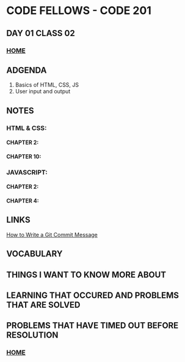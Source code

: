 # CODE FELLOWS - CODE 201

## DAY 01 CLASS 02


### [HOME](README.md)

## ADGENDA
1.  Basics of HTML, CSS, JS
1.  User input and output

## NOTES

### HTML & CSS:
#### CHAPTER 2:
#### CHAPTER 10:

### JAVASCRIPT:
#### CHAPTER 2:
#### CHAPTER 4:

## LINKS
[How to Write a Git Commit Message](https://cbea.ms/git-commit/)

## VOCABULARY

## THINGS I WANT TO KNOW MORE ABOUT

## LEARNING THAT OCCURED AND PROBLEMS THAT ARE SOLVED

## PROBLEMS THAT HAVE TIMED OUT BEFORE RESOLUTION

### [HOME](README.md)